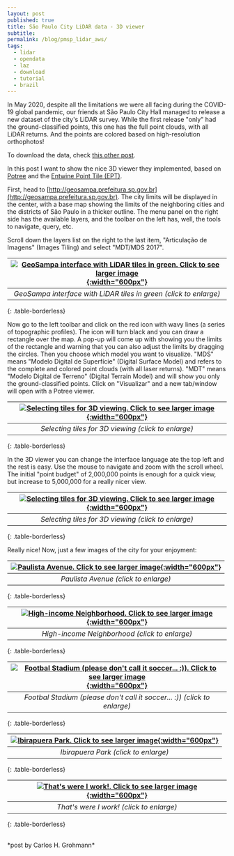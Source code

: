 ```yaml
---
layout: post
published: true
title: São Paulo City LiDAR data - 3D viewer
subtitle: 
permalink: /blog/pmsp_lidar_aws/
tags:
  - lidar
  - opendata
  - laz
  - download
  - tutorial
  - brazil
---
```


In May 2020, despite all the limitations we were all facing during the COVID-19 global pandemic, our friends at São Paulo City Hall managed to release a new dataset of the city's LiDAR survey. While the first release "only" had the ground-classified points, this one has the full point clouds, with all LiDAR returns. And the points are colored based on high-resolution orthophotos!  

<!--more-->

To download the data, check [this other post]({{site.baseurl}}/blog/pmsp_lidar).  

In this post I want to show the nice 3D viewer they implemented, based on [Potree](http://potree.org/) and the [Entwine Point Tile (EPT)](https://entwine.io/index.html). 

First, head to [http://geosampa.prefeitura.sp.gov.br](http://geosampa.prefeitura.sp.gov.br). The city limits will be displayed in the center, with a base map showing the limits of the neighboring cities and the districts of São Paulo in a thicker outline. The menu panel on the right side has the available layers, and the toolbar on the left has, well, the tools to navigate, query, etc.  

Scroll down the layers list on the right to the last item, "Articulação de Imagens" (Images Tiling) and select "MDT/MDS 2017".   


| [![]({{site.baseurl}}/img/pmsp_laz/geosampa_1_small.png "GeoSampa interface with LiDAR tiles in green. Click to see larger image"){:width="600px"}]({{site.baseurl}}/img/pmsp_laz/geosampa_1.png) |
|:--:| 
| *GeoSampa interface with LiDAR tiles in green (click to enlarge)* |
{: .table-borderless}
<br>


Now go to the left toolbar and click on the red icon with wavy lines (a series of topographic profiles). The icon will turn black and you can draw a rectangle over the map. A pop-up will come up with showing you the limits of the rectangle and warning that you can also adjust the limits by dragging the circles. Then you choose which model you want to visualize. "MDS" means "Modelo Digital de Superfície" (Digital Surface Model) and refers to the complete and colored point clouds (with all laser returns). "MDT" means "Modelo Digital de Terreno" (Digital Terrain Model) and will show you only the ground-classified points. Click on "Visualizar" and a new tab/window will open with a Potree viewer.


| [![]({{site.baseurl}}/img/pmsp_laz/potree6_small.jpg "Selecting tiles for 3D viewing. Click to see larger image"){:width="600px"}]({{site.baseurl}}/img/pmsp_laz/potree6.jpg) |
|:--:| 
| *Selecting tiles for 3D viewing (click to enlarge)* |
{: .table-borderless}
<br>

In the 3D viewer you can change the interface language ate the top left and the rest is easy. Use the mouse to navigate and zoom with the scroll wheel. The initial "point budget" of 2,000,000 points is enough for a quick view, but increase to 5,000,000 for a really nicer view. 

| [![]({{site.baseurl}}/img/pmsp_laz/potree7_small.jpg "Selecting tiles for 3D viewing. Click to see larger image"){:width="600px"}]({{site.baseurl}}/img/pmsp_laz/potree7.jpg) |
|:--:| 
| *Selecting tiles for 3D viewing (click to enlarge)* |
{: .table-borderless}
<br>

Really nice! Now, just a few images of the city for your enjoyment:


| [![]({{site.baseurl}}/img/pmsp_laz/potree1_small.jpg "Paulista Avenue. Click to see larger image"){:width="600px"}]({{site.baseurl}}/img/pmsp_laz/potree1.jpg) |
|:--:| 
| *Paulista Avenue (click to enlarge)* |
{: .table-borderless}
<br>

| [![]({{site.baseurl}}/img/pmsp_laz/potree2_small.jpg "High-income Neighborhood. Click to see larger image"){:width="600px"}]({{site.baseurl}}/img/pmsp_laz/potree2.jpg) |
|:--:| 
| *High-income Neighborhood (click to enlarge)* |
{: .table-borderless}
<br>

| [![]({{site.baseurl}}/img/pmsp_laz/potree3_small.jpg "Footbal Stadium (please don't call it soccer... :)). Click to see larger image"){:width="600px"}]({{site.baseurl}}/img/pmsp_laz/potree3.jpg) |
|:--:| 
| *Footbal Stadium (please don't call it soccer... :)) (click to enlarge)* |
{: .table-borderless}
<br>

| [![]({{site.baseurl}}/img/pmsp_laz/potree4_small.jpg "Ibirapuera Park. Click to see larger image"){:width="600px"}]({{site.baseurl}}/img/pmsp_laz/potree4.jpg) |
|:--:| 
| *Ibirapuera Park (click to enlarge)* |
{: .table-borderless}
<br>

| [![]({{site.baseurl}}/img/pmsp_laz/potree5_small.jpg "That's were I work!. Click to see larger image"){:width="600px"}]({{site.baseurl}}/img/pmsp_laz/potree5.jpg) |
|:--:| 
| *That's were I work! (click to enlarge)* |
{: .table-borderless}
<br>

<br> 
*post by Carlos H. Grohmann*


&nbsp;
&nbsp;
